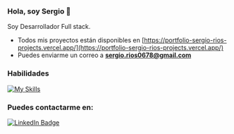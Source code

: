 ### Hola, soy Sergio 👋

Soy Desarrollador Full stack.
<br/>

- Todos mis proyectos están disponibles en [https://portfolio-sergio-rios-projects.vercel.app/](https://portfolio-sergio-rios-projects.vercel.app/)
- Puedes enviarme un correo a **sergio.rios0678@gmail.com**

### Habilidades

[![My Skills](https://skillicons.dev/icons?i=java,html,css,js,ts,react,next,tailwind,nodejs,express,mongodb,git,github)](https://skillicons.dev)
<br/>

### Puedes contactarme en:

<div id="badges">
  <a href="https://www.linkedin.com/in/sergio-andres-rios-quispe-638688226/">
    <img src="https://img.shields.io/badge/LinkedIn-blue?style=for-the-badge&logo=linkedin&logoColor=white" alt="LinkedIn Badge"/>
  </a>
</div>
